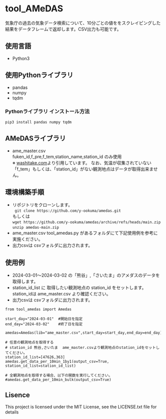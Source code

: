 # tool_AMeDAS

気象庁の過去の気象データ検索について、10分ごとの値ををスクレイピングした結果をデータフレームで返却します。CSV出力も可能です。


## 使用言語

- Python3

## 使用Pythonライブラリ
- pandas
- numpy
- tqdm

### Pythonライブラリ インストール方法

``` pip3 install pandas numpy tqdm ```


## AMeDASライブラリ
- ame_master.csv  
  fuken_id,f_pre,f_tem,station_name,station_id のみ使用  
※ [washitake.com](https://washitake.com/weather/amedas/obs_stations.md)より引用しています。
  なお、気温が収集されていない「f_tem」もしくは、「station_id」がない観測地点はデータが取得出来ません。


## 環境構築手順

- リポジトリをクローンします。  
  ```  git clone https://github.com/y-ookuma/amedas.git ```  
  もしくは  
  ```wget https://github.com/y-ookuma/amedas/archive/refs/heads/main.zip ```  
  ```unzip amedas-main.zip ```  
- ame_master.csv tool_amedas.py があるフォルダにて下記使用例を参考に実施ください。  
- 出力csvは csvフォルダに出力されます。  

## 使用例

- 2024-03-01〜2024-03-02 の「熊谷」,「さいたま」のアメダスのデータを取得します。
- station_id_list に 取得したい観測地点の station_id をセットします。station_idは ame_master.csv より確認ください。
- 出力csvは csvフォルダに出力されます。  

```  
from tool_amedas import Amedas

start_day="2024-03-01"  #開始日を指定
end_day="2024-03-02"    #終了日を指定

amedas=Amedas(lib="ame_master.csv",start_day=start_day,end_day=end_day)

# 任意の観測地点を取得する
# station_id 熊谷,さいたま  ame_master.csvより観測地点のstation_idをセットしてください。
station_id_list=[47626,363]
amedas.get_data_per_10min_1by1(output_csv=True, station_id_list=station_id_list)

# 全観測地点を取得する場合、以下の関数を実行してください。
#amedas.get_data_per_10min_bulk(output_csv=True)

```

## Lisence

This project is licensed under the MIT License, see the LICENSE.txt file for details
